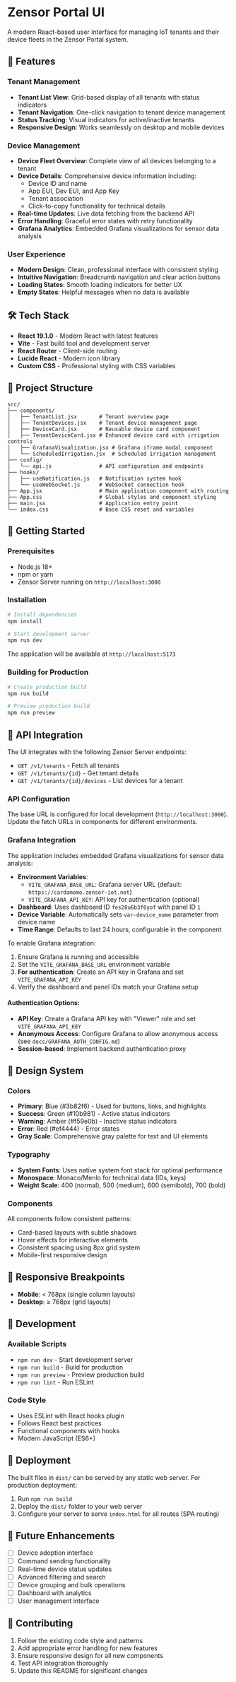 # Zensor Portal UI

A modern React-based user interface for managing IoT tenants and their device fleets in the Zensor Portal system.

## 🚀 Features

### Tenant Management
- **Tenant List View**: Grid-based display of all tenants with status indicators
- **Tenant Navigation**: One-click navigation to tenant device management
- **Status Tracking**: Visual indicators for active/inactive tenants
- **Responsive Design**: Works seamlessly on desktop and mobile devices

### Device Management
- **Device Fleet Overview**: Complete view of all devices belonging to a tenant
- **Device Details**: Comprehensive device information including:
  - Device ID and name
  - App EUI, Dev EUI, and App Key
  - Tenant association
  - Click-to-copy functionality for technical details
- **Real-time Updates**: Live data fetching from the backend API
- **Error Handling**: Graceful error states with retry functionality
- **Grafana Analytics**: Embedded Grafana visualizations for sensor data analysis

### User Experience
- **Modern Design**: Clean, professional interface with consistent styling
- **Intuitive Navigation**: Breadcrumb navigation and clear action buttons
- **Loading States**: Smooth loading indicators for better UX
- **Empty States**: Helpful messages when no data is available

## 🛠 Tech Stack

- **React 19.1.0** - Modern React with latest features
- **Vite** - Fast build tool and development server
- **React Router** - Client-side routing
- **Lucide React** - Modern icon library
- **Custom CSS** - Professional styling with CSS variables

## 📁 Project Structure

```
src/
├── components/
│   ├── TenantList.jsx       # Tenant overview page
│   ├── TenantDevices.jsx    # Tenant device management page
│   ├── DeviceCard.jsx       # Reusable device card component
│   ├── TenantDeviceCard.jsx # Enhanced device card with irrigation controls
│   ├── GrafanaVisualization.jsx # Grafana iframe modal component
│   └── ScheduledIrrigation.jsx  # Scheduled irrigation management
├── config/
│   └── api.js               # API configuration and endpoints
├── hooks/
│   ├── useNotification.js   # Notification system hook
│   └── useWebSocket.js      # WebSocket connection hook
├── App.jsx                  # Main application component with routing
├── App.css                  # Global styles and component styling
├── main.jsx                 # Application entry point
└── index.css                # Base CSS reset and variables
```

## 🚦 Getting Started

### Prerequisites
- Node.js 18+ 
- npm or yarn
- Zensor Server running on `http://localhost:3000`

### Installation
```bash
# Install dependencies
npm install

# Start development server
npm run dev
```

The application will be available at `http://localhost:5173`

### Building for Production
```bash
# Create production build
npm run build

# Preview production build
npm run preview
```

## 🔗 API Integration

The UI integrates with the following Zensor Server endpoints:

- `GET /v1/tenants` - Fetch all tenants
- `GET /v1/tenants/{id}` - Get tenant details
- `GET /v1/tenants/{id}/devices` - List devices for a tenant

### API Configuration
The base URL is configured for local development (`http://localhost:3000`). Update the fetch URLs in components for different environments.

### Grafana Integration
The application includes embedded Grafana visualizations for sensor data analysis:

- **Environment Variables**: 
  - `VITE_GRAFANA_BASE_URL`: Grafana server URL (default: `https://cardamomo.zensor-iot.net`)
  - `VITE_GRAFANA_API_KEY`: API key for authentication (optional)
- **Dashboard**: Uses dashboard ID `fes28u6b3f6yof` with panel ID `1`
- **Device Variable**: Automatically sets `var-device_name` parameter from device name
- **Time Range**: Defaults to last 24 hours, configurable in the component

To enable Grafana integration:
1. Ensure Grafana is running and accessible
2. Set the `VITE_GRAFANA_BASE_URL` environment variable
3. **For authentication**: Create an API key in Grafana and set `VITE_GRAFANA_API_KEY`
4. Verify the dashboard and panel IDs match your Grafana setup

#### Authentication Options:
- **API Key**: Create a Grafana API key with "Viewer" role and set `VITE_GRAFANA_API_KEY`
- **Anonymous Access**: Configure Grafana to allow anonymous access (see `docs/GRAFANA_AUTH_CONFIG.md`)
- **Session-based**: Implement backend authentication proxy

## 🎨 Design System

### Colors
- **Primary**: Blue (#3b82f6) - Used for buttons, links, and highlights
- **Success**: Green (#10b981) - Active status indicators
- **Warning**: Amber (#f59e0b) - Inactive status indicators
- **Error**: Red (#ef4444) - Error states
- **Gray Scale**: Comprehensive gray palette for text and UI elements

### Typography
- **System Fonts**: Uses native system font stack for optimal performance
- **Monospace**: Monaco/Menlo for technical data (IDs, keys)
- **Weight Scale**: 400 (normal), 500 (medium), 600 (semibold), 700 (bold)

### Components
All components follow consistent patterns:
- Card-based layouts with subtle shadows
- Hover effects for interactive elements
- Consistent spacing using 8px grid system
- Mobile-first responsive design

## 📱 Responsive Breakpoints

- **Mobile**: < 768px (single column layouts)
- **Desktop**: ≥ 768px (grid layouts)

## 🔧 Development

### Available Scripts
- `npm run dev` - Start development server
- `npm run build` - Build for production
- `npm run preview` - Preview production build
- `npm run lint` - Run ESLint

### Code Style
- Uses ESLint with React hooks plugin
- Follows React best practices
- Functional components with hooks
- Modern JavaScript (ES6+)

## 🚀 Deployment

The built files in `dist/` can be served by any static web server. For production deployment:

1. Run `npm run build`
2. Deploy the `dist/` folder to your web server
3. Configure your server to serve `index.html` for all routes (SPA routing)

## 🔮 Future Enhancements

- [ ] Device adoption interface
- [ ] Command sending functionality
- [ ] Real-time device status updates
- [ ] Advanced filtering and search
- [ ] Device grouping and bulk operations
- [ ] Dashboard with analytics
- [ ] User management interface

## 🤝 Contributing

1. Follow the existing code style and patterns
2. Add appropriate error handling for new features
3. Ensure responsive design for all new components
4. Test API integration thoroughly
5. Update this README for significant changes
